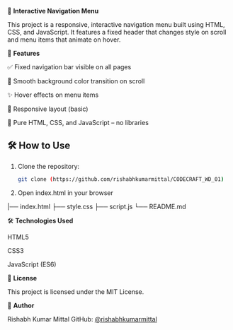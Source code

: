 📌 **Interactive Navigation Menu**

This project is a responsive, interactive navigation menu built using HTML, CSS, and JavaScript. It features a fixed header that changes style on scroll and menu items that animate on hover.


🚀 **Features**

✅ Fixed navigation bar visible on all pages

🎨 Smooth background color transition on scroll

✨ Hover effects on menu items

📱 Responsive layout (basic)

🧠 Pure HTML, CSS, and JavaScript – no libraries

## 🛠️ How to Use

1. Clone the repository:
   ```bash
   git clone (https://github.com/rishabhkumarmittal/CODECRAFT_WD_01)
   
2. Open index.html in your browser

|── index.html
├── style.css
├── script.js
└── README.md
   
   
🛠️ **Technologies Used**

HTML5

CSS3

JavaScript (ES6)

📄 **License**

This project is licensed under the MIT License.

👤 **Author**

Rishabh Kumar Mittal
GitHub: [@rishabhkumarmittal](https://github.com/rishabhkumarmittal)

